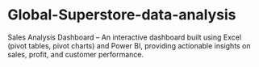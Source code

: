 # Global-Superstore-data-analysis
Sales Analysis Dashboard – An interactive dashboard built using Excel (pivot tables, pivot charts) and Power BI, providing actionable insights on sales, profit, and customer performance.
